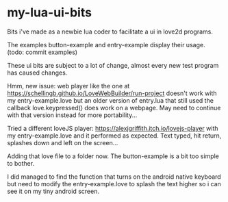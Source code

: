 # my-lua-ui-bits
Bits i've made as a newbie lua coder to facilitate a ui in love2d programs.

The examples button-example and entry-example display their usage. (todo: commit examples)

These ui bits are subject to a lot of change, almost every new test program has caused changes.

Hmm, new issue: web player like the one at https://schellingb.github.io/LoveWebBuilder/run-project
  doesn't work with my entry-example.love but an older version of entry.lua that still used the
  callback love.keypressed() does work on a webpage.  May need to continue with that version instead
  for more portability...

Tried a different loveJS player: https://alexjgriffith.itch.io/lovejs-player with my entry-example.love
  and it performed as expected.  Text typed, hit return, splashes down and left on the screen...

Adding that love file to a folder now.  The button-example is a bit too simple to bother.

I did managed to find the function that turns on the android native keyboard but need to modify the 
entry-example.love to splash the text higher so i can see it on my tiny android screen.

